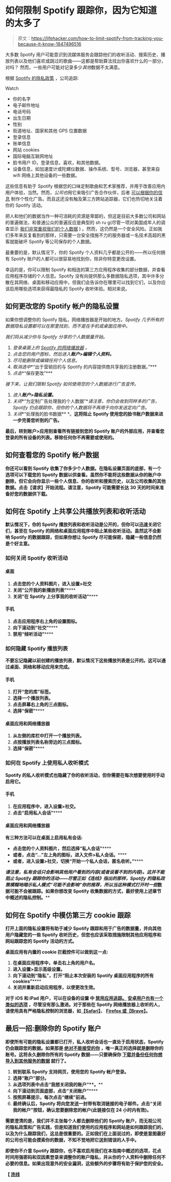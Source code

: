 # 如何限制 Spotify 跟踪你，因为它知道的太多了

> 原文：<https://lifehacker.com/how-to-limit-spotify-from-tracking-you-because-it-know-1847496516>

大多数 Spotify 用户可能意识到流媒体服务会跟踪他们的收听活动、搜索历史、播放列表以及他们喜欢或跳过的歌曲——这都是帮助算法找出你喜欢什么的一部分，对吗？ 然而，一些用户可能对记录多少*其他*数据不太满意。

根据 [Spotify 的隐私政策](https://www.spotify.com/us/legal/privacy-policy/) ，公司追踪:

Watch

*   你的名字
*   电子邮件地址
*   电话号码
*   出生日期
*   性别
*   街道地址、国家和其他 GPS 位置数据
*   登录信息
*   账单信息
*   网站 cookies
*   国际电脑互联网地址
*   脸书用户 ID，登录信息，喜欢，和其他数据。
*   设备信息，如加速度计或陀螺仪数据、操作系统、型号、浏览器，甚至来自 wifi 网络上其他设备的一些数据。

这些信息有助于 Spotify 根据您的口味定制歌曲和艺术家推荐，并用于改善应用内用户体验，当然。然而，*公司也*用它来吸引广告合作伙伴，后者 [可以根据你的信息](https://gizmodo.com/spotifys-latest-acquisition-is-all-about-your-data-1845632164) 制作个性化广告。而且这还没有触及第三方跨站追踪器，它们也热切地关注着你的 Spotify 活动。

把人和他们的数据当作一种可消耗的资源是卑鄙的，但这是目前大多数公司和网站的普遍做法，和普通公众的普遍反应是典型的 sh ru g(尽管一项对美国成年人的调查显示 [我们非常重视我们的个人数据](https://twitter.com/swodinsky/status/1425548365199298561) ) 。然而，这仍然是一个安全风险。正如我们多年来反复看到的那样，只需要一台安全措施不力的服务器或一名技术高超的黑客就能破坏 Spotify 等公司保存的个人数据。

最重要的是，默认情况下，你的 Spotify 个人资料几乎都是公开的——所以任何拥有 Spotify 账户的人都可以很容易地找到你，除非你特意更改设置。

幸运的是，你可以限制 Spotify 和相连的第三方应用程序收集的部分数据，并查看应用程序存储的个人信息。Spotify 没有向提供那么多数据隐私选项，其中许多分散在其网络、桌面和移动应用中，但我们会告诉你在哪里可以找到它们，以及你应该启用哪些选项来获得最隐私的 Spotify 收听体验。相对来说。

## 如何更改您的 Spotify 帐户的隐私设置

如果你想调整你的 Spotify 隐私，网络播放器是开始的地方。*Spotify 几乎所有的数据隐私设置都可以在那里找到，而不是在手机或桌面应用中。*

*我们将从减少你与 Spotify 分享的个人数据量开始。*

1.  *登录桌面上的 [Spotify 的网络播放器](https://open.spotify.com/) 。*
2.  *点击您的用户图标，然后进入**账户>编辑个人资料。***
3.  *尽可能删除或编辑任何个人信息。*
4.  *取消选中**“出于营销目的与 Spotify 的内容提供商共享我的注册数据。”***
5.  *点击**“保存更改”***

*接下来，让我们限制 Spotify 如何使用您的个人数据进行广告宣传。* 

1.  *进入**账户>隐私设置。***
2.  *关闭**“为定制广告处理我的个人数据”**请注意，你仍会收到同样多的广告，Spotify 仍会跟踪你，但你的个人数据将不再用于向你发送定向广告。*
3.  *关闭**“处理我的脸书数据** *。****这将阻止 Spotify 使用您的脸书账户数据来进一步完善您听到的广告。****

****最后，转到**账户>应用**到查看所有链接到您的 Spotify 账户的外部应用，并查看您登录的所有设备的列表。移除任何你不再需要或使用的。**** 

## ****如何查看您的 Spotify 帐户数据****

****你还可以看到 Spotify 收集了你多少个人数据。在隐私设置页面的底部，有一个选项可以下载您的 Spotify 数据以供查看。虽然你不能将这些数据从你的账户中删除，但它会向你显示一些个人信息、你的收听和搜索历史，以及公司收集的其他数据。点击**【请求】**开始流程。请注意，Spotify 可能需要长达 30 天的时间来准备好您的数据供下载。****

## ****如何在 Spotify 上共享公共播放列表和收听活动****

****默认情况下，你的 Spotify 播放列表和收听活动是公开的，但你可以迅速关闭它们，甚至在 Spotify 的网络和桌面应用程序中阻止某些收听活动。虽然这不会影响 Spotify 的数据跟踪，但如果你想让 Spotify 尽可能保密，隐藏一些信息仍然是个好主意。****

### ****如何关闭 Spotify 收听活动****

#### ******桌面******

1.  ****点击您的个人资料图片，进入**设置>社交******
2.  ****关闭**“公开我的新播放列表”******
3.  ****关闭**“在 Spotify 上分享我的收听活动”******

#### ******手机******

1.  ****点击应用程序右上角的设置图标。****
2.  ****向下滚动到**“社交”******
3.  ****禁用**“倾听活动”******

### ****如何隐藏 Spotify 播放列表****

****不要忘记隐藏以前创建的播放列表，默认情况下这些播放列表是公开的。这可以通过桌面、网络和移动应用来完成。****

#### ******手机******

1.  ****打开**“您的库”**标签。****
2.  ****选择一个播放列表。****
3.  ****点击屏幕右上角的三点图标。****
4.  ****选择**“保密”******

#### ******桌面应用和网络播放器******

1.  ****从左侧的库栏中打开一个播放列表。****
2.  ****点按播放列表名称旁边的三点图标。****
3.  ****选择**“保密”******

### ****如何在 Spotify 上使用私人收听模式****

****Spotify 的私人收听模式也隐藏了你的收听活动，但你需要在每次想要使用时手动启用它。****

#### ******手机******

1.  ****在应用程序中，进入**设置>社交。******
2.  ****点击**“启用私人会话”******

#### ******桌面应用和网络播放器******

****有三种方法可以在桌面上启用私有会话:****

*   ****点击您的个人资料图片，然后选择**“私人会话”******
*   ****或者，点击**“…”左上角的**图标，进入**文件>私人会话。******
*   ****或者，进入**设置>社交**，切换**“开始一个私人会话，匿名收听。”******

****请注意，私有会话只会影响其他用户看到的内容(或者说看不到的内容)。这并不能阻止 Spotify 跟踪你的活动——尽管正如《连线》指出的那样，Spotify 的隐私政策模糊地暗示私人模式“可能不会影响”你的推荐，所以当这种模式打开时*一些*数据可能不会被跟踪。如果你想改变 Spotify 收集数据的方式，最好使用上述章节中概述的隐私控制。**** 

## ****如何在 Spotify 中模仿第三方 cookie 跟踪****

****打开上面的隐私设置将有助于减少 Spotify 跟踪和用于广告的数据量，并向其他用户隐藏您的一些 Spotify 收听历史，但您也应该采取措施限制其他应用程序和网站跟踪您的 Spotify 活动的方式。****

****桌面应用有内置的 cookie 拦截控件可以做到这一点:**** 

1.  ****在桌面应用程序中，单击右上角的用户名。****
2.  ****进入**设置>显示高级设置。******
3.  ****向下滚动到**“隐私”**，打开**“阻止本次安装的 Spotify 桌面应用程序的所有 cookies”******
4.  ****关闭并重新启动应用程序，以使更改生效。****

****对于 iOS 和 iPad 用户，可以在设备的设置 中 [禁用应用追踪。](https://lifehacker.com/how-to-hide-from-advertisers-with-ios-14-5s-new-app-tra-1846766232) [安卓用户也有一个类似的选项](https://lifehacker.com/how-to-preemptively-block-ad-tracking-on-your-android-1847034618) ，尽管没有那么激进。对于那些在 Spotify 网络播放器上收听的人，请使用具有严格隐私控制的浏览器，如[【Safari】](https://lifehacker.com/safari-is-now-the-best-browser-for-blocking-third-party-1842489581)、 [Firefox 或【Brave】](https://lifehacker.com/the-best-privacy-and-security-focused-web-browsers-1672758270)。**** 

## ****最后一招:删除你的 Spotify 账户****

****即使所有可能的隐私设置都已打开，私人收听会话也一直处于启用状态，Spotify 仍会跟踪您的数据。如果那是 [绝对不能接受的你](https://lifehacker.com/the-comprehensive-guide-to-quitting-google-1830001964) ，唯一真正的选择就是删除你的账号。这将永久删除你所有的 Spotify 数据——只要确保你 [下载并备份任何你想导入到其他服务的数据](https://lifehacker.com/remember-to-delete-and-unlink-your-accounts-before-dele-1840835887) 就行了。****

1.  ****转到联系 Spotify 支持网页，使用您的 Spotify 帐户登录。****
2.  ****选择**“账户”**部分。****
3.  ****从选项列表中点击**“我想关闭我的账户”**。****
4.  ****向下滚动到页面底部，点击**“关闭账户”******
5.  ****按照屏幕提示，每次点击**“继续”**前进。****
6.  ****最终确认后，Spotify 将向您发送一封带有取消链接的电子邮件。点击**“关闭我的帐户”**按钮，确认您要删除您的帐户(此链接仅在 24 小时内有效)。****

****需要澄清的是，我们并不主张每个人都去删除他们的 Spotify 账户，而无视公司的隐私政策和广告实践，但是知道我们使用的应用程序和网站是如何跟踪我们的，以及为什么跟踪我们，这总是很重要的。正如我们在上面说过的，即使是意图最好的公司也可能会摸索你的数据，不知不觉地把它送到错误的人手中。****

****即使你不介意 Spotify 跟踪你，也不喜欢启用我们在本指南中概述的选项，花点时间用强密码和双因素登录来调整你的账户隐私，并从你的个人资料中删除任何不必要的信息。如果出现意外的安全漏洞，这些额外的步骤将有助于保护您的安全。****

****【 [连线](https://www.wired.com/story/spotify-tracking-how-to-stop-it/)****